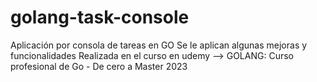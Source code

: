 # golang-task-console
Aplicación por consola de tareas en GO
Se le aplican algunas mejoras y funcionalidades
Realizada en el curso en udemy --> GOLANG: Curso profesional de Go - De cero a Master 2023
